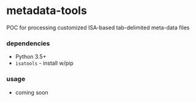 # metadata-tools

POC for processing customized ISA-based tab-delimited meta-data files

### dependencies

* Python 3.5+
* `isatools` - install w/pip

### usage 
* coming soon
